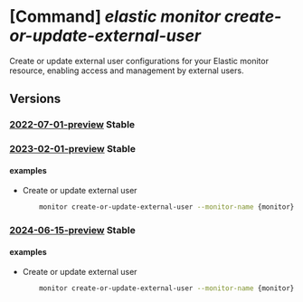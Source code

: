 # [Command] _elastic monitor create-or-update-external-user_

Create or update external user configurations for your Elastic monitor resource, enabling access and management by external users.

## Versions

### [2022-07-01-preview](/Resources/mgmt-plane/L3N1YnNjcmlwdGlvbnMve30vcmVzb3VyY2Vncm91cHMve30vcHJvdmlkZXJzL21pY3Jvc29mdC5lbGFzdGljL21vbml0b3JzL3t9L2NyZWF0ZW9ydXBkYXRlZXh0ZXJuYWx1c2Vy/2022-07-01-preview.xml) **Stable**

<!-- mgmt-plane /subscriptions/{}/resourcegroups/{}/providers/microsoft.elastic/monitors/{}/createorupdateexternaluser 2022-07-01-preview -->

### [2023-02-01-preview](/Resources/mgmt-plane/L3N1YnNjcmlwdGlvbnMve30vcmVzb3VyY2Vncm91cHMve30vcHJvdmlkZXJzL21pY3Jvc29mdC5lbGFzdGljL21vbml0b3JzL3t9L2NyZWF0ZW9ydXBkYXRlZXh0ZXJuYWx1c2Vy/2023-02-01-preview.xml) **Stable**

<!-- mgmt-plane /subscriptions/{}/resourcegroups/{}/providers/microsoft.elastic/monitors/{}/createorupdateexternaluser 2023-02-01-preview -->

#### examples

- Create or update external user
    ```bash
        monitor create-or-update-external-user --monitor-name {monitor} -g {rg} --user-name newuser --full-name fullname --password password --email-id email@outlook.com --roles [admin,other_role]
    ```

### [2024-06-15-preview](/Resources/mgmt-plane/L3N1YnNjcmlwdGlvbnMve30vcmVzb3VyY2Vncm91cHMve30vcHJvdmlkZXJzL21pY3Jvc29mdC5lbGFzdGljL21vbml0b3JzL3t9L2NyZWF0ZW9ydXBkYXRlZXh0ZXJuYWx1c2Vy/2024-06-15-preview.xml) **Stable**

<!-- mgmt-plane /subscriptions/{}/resourcegroups/{}/providers/microsoft.elastic/monitors/{}/createorupdateexternaluser 2024-06-15-preview -->

#### examples

- Create or update external user
    ```bash
        monitor create-or-update-external-user --monitor-name {monitor} -g {rg} --user-name newuser --full-name fullname --password password --email-id email@outlook.com --roles [admin,other_role]
    ```
